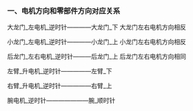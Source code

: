 ### 一、电机方向和零部件方向对应关系

大龙门\_左电机\_逆时针————大龙门\_下						大龙门左右电机方向相反

小龙门\_左电机\_逆时针————小龙门_上						小龙门左右电机方向相反

后龙门\_左右电机_逆时针———后龙门\_上						后龙门左右电机方向相同

左臂\_升电机\_逆时针—————左臂\_下

右臂\_升电机\_逆时针—————右臂_上

腕电机\_逆时针———————腕\_顺时针

